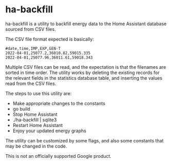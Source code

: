 # ha-backfill

ha-backfill is a utility to backfill energy data to the Home Assistant database
sourced from CSV files.

The CSV file format expected is basically:
```
#date,time,IMP,EXP,GEN-T
2022-04-01,25077.2,36010.82,59015.335
2022-04-01,25077.96,36011.61,59018.343
```

Multiple CSV files can be read, and the expectation is that
the filenames are sorted in time order. The utility works
by deleting the existing records for the relevant fields in the
statistics database table, and inserting the values read from the CSV files.

The steps to use this utility are:
- Make appropriate changes to the constants
- go build
- Stop Home Assistant
- ./ha-backfill | sqlite3 <home-assistant-database>
- Restart Home Assistant
- Enjoy your updated energy graphs

The utility can be customized by some flags, and also some
constants that may be changed in the code.

This is not an officially supported Google product.
